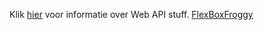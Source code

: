Klik [hier](https://cwoodruff.github.io/web-api-workshop/) voor informatie over Web API stuff.
[FlexBoxFroggy](https://flexboxfroggy.com/)